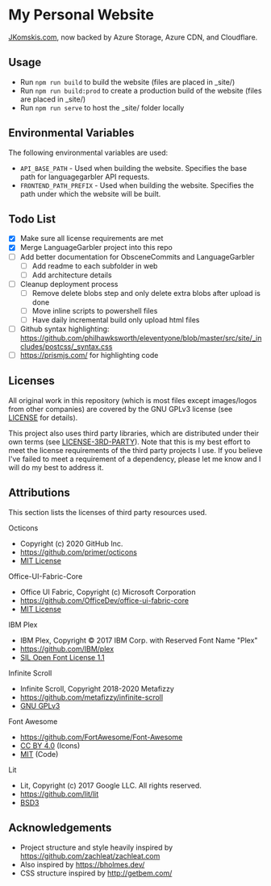 # My Personal Website

[JKomskis.com](https://jkomskis.com), now backed by Azure Storage, Azure CDN, and Cloudflare.

## Usage

* Run `npm run build` to build the website (files are placed in _site/)
* Run `npm run build:prod` to create a production build of the website (files are placed in _site/)
* Run `npm run serve` to host the _site/ folder locally

## Environmental Variables

The following environmental variables are used:

* `API_BASE_PATH` - Used when building the website. Specifies the base path for languagegarbler API requests.
* `FRONTEND_PATH_PREFIX` - Used when building the website. Specifies the path under which the website will be built.

## Todo List

* [x] Make sure all license requirements are met
* [x] Merge LanguageGarbler project into this repo
* [ ] Add better documentation for ObsceneCommits and LanguageGarbler
  * [ ] Add readme to each subfolder in web
  * [ ] Add architecture details
* [ ] Cleanup deployment process
  * [ ] Remove delete blobs step and only delete extra blobs after upload is done
  * [ ] Move inline scripts to powershell files
  * [ ] Have daily incremental build only upload html files
* [ ] Github syntax highlighting: <https://github.com/philhawksworth/eleventyone/blob/master/src/site/_includes/postcss/_syntax.css>
* [ ] <https://prismjs.com/> for highlighting code

## Licenses

All original work in this repository (which is most files except images/logos from other companies) are covered by the GNU GPLv3 license (see [LICENSE](LICENSE) for details).

This project also uses third party libraries, which are distributed under their own terms (see [LICENSE-3RD-PARTY](LICENSE-3RD-PARTY)).
Note that this is my best effort to meet the license requirements of the third party projects I use.
If you believe I've failed to meet a requirement of a dependency, please let me know and I will do my best to address it.

## Attributions

This section lists the licenses of third party resources used.

Octicons

* Copyright (c) 2020 GitHub Inc.
* <https://github.com/primer/octicons>
* [MIT License](https://github.com/primer/octicons/blob/master/LICENSE)

Office-UI-Fabric-Core

* Office UI Fabric, Copyright (c) Microsoft Corporation
* <https://github.com/OfficeDev/office-ui-fabric-core>
* [MIT License](https://github.com/OfficeDev/office-ui-fabric-core/blob/master/LICENSE)

IBM Plex

* IBM Plex, Copyright © 2017 IBM Corp. with Reserved Font Name "Plex"
* <https://github.com/IBM/plex>
* [SIL Open Font License 1.1](https://github.com/IBM/plex/blob/master/LICENSE.txt)

Infinite Scroll

* Infinite Scroll, Copyright 2018-2020 Metafizzy
* <https://github.com/metafizzy/infinite-scroll>
* [GNU GPLv3](https://www.gnu.org/licenses/gpl-3.0.html)

Font Awesome

* <https://github.com/FortAwesome/Font-Awesome>
* [CC BY 4.0](https://creativecommons.org/licenses/by/4.0/) (Icons)
* [MIT](https://opensource.org/licenses/MIT) (Code)

Lit

* Lit, Copyright (c) 2017 Google LLC. All rights reserved.
* <https://github.com/lit/lit>
* [BSD3](https://github.com/lit/lit/blob/main/LICENSE)


## Acknowledgements

* Project structure and style heavily inspired by <https://github.com/zachleat/zachleat.com>
* Also inspired by <https://bholmes.dev/>
* CSS structure inspired by <http://getbem.com/>
